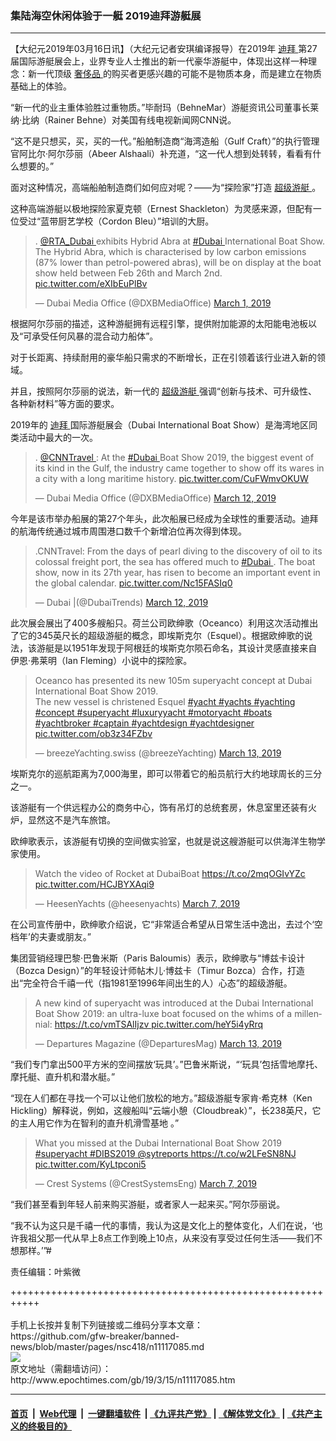 ### 集陆海空休闲体验于一艇 2019迪拜游艇展
------------------------

<p>
 【大纪元2019年03月16日讯】（大纪元记者安琪编译报导）在2019年
 <a href="http://www.epochtimes.com/gb/tag/%E8%BF%AA%E6%8B%9C.html">
  迪拜
 </a>
 第27届国际游艇展会上，业界专业人士推出的新一代豪华游艇中，体现出这样一种理念：新一代顶级
 <a href="http://www.epochtimes.com/gb/tag/%E5%A5%A2%E4%BE%88%E5%93%81.html">
  奢侈品
 </a>
 的购买者更感兴趣的可能不是物质本身，而是建立在物质基础上的体验。
</p>
<p>
 “新一代的业主重体验胜过重物质。”毕耐玛（BehneMar）游艇资讯公司董事长莱纳‧比纳（Rainer Behne）对美国有线电视新闻网CNN说。
</p>
<p>
 “这不是只想买，买，买的一代。”船舶制造商“海湾造船（Gulf Craft）”的执行管理官阿比尔‧阿尔莎丽（Abeer Alshaali）补充道，“这一代人想到处转转，看看有什么想要的。”
</p>
<p>
 面对这种情况，高端船舶制造商们如何应对呢？——为“探险家”打造
 <a href="http://www.epochtimes.com/gb/tag/%E8%B6%85%E7%BA%A7%E6%B8%B8%E8%89%87.html">
  超级游艇
 </a>
 。
</p>
<p>
 这种高端游艇以极地探险家夏克顿（Ernest Shackleton）为灵感来源，但配有一位受过“蓝带厨艺学校（Cordon Bleu）”培训的大厨。
</p>
<p>
</p>
<blockquote class="twitter-tweet" data-lang="en">
 <p dir="ltr" lang="en">
  .
  <a href="https://twitter.com/RTA_Dubai?ref_src=twsrc%5Etfw">
   @RTA_Dubai
  </a>
  exhibits Hybrid Abra at
  <a href="https://twitter.com/hashtag/Dubai?src=hash&amp;ref_src=twsrc%5Etfw">
   #Dubai
  </a>
  International Boat Show. The Hybrid Abra, which is characterised by low carbon emissions (87% lower than petrol-powered abras), will be on display at the boat show held between Feb 26th and March 2nd.
  <a href="https://t.co/eXIbEuPlBv">
   pic.twitter.com/eXIbEuPlBv
  </a>
 </p>
 <p>
  — Dubai Media Office (@DXBMediaOffice)
  <a href="https://twitter.com/DXBMediaOffice/status/1101420844725821447?ref_src=twsrc%5Etfw">
   March 1, 2019
  </a>
 </p>
</blockquote>
<p>
 <p>
 </p>
 <p>
  根据阿尔莎丽的描述，这种游艇拥有远程引擎，提供附加能源的太阳能电池板以及“可承受任何风暴的混合动力船体”。
 </p>
 <p>
  对于长距离、持续耐用的豪华船只需求的不断增长，正在引领着该行业进入新的领域。
 </p>
 <p>
  并且，按照阿尔莎丽的说法，新一代的
  <a href="http://www.epochtimes.com/gb/tag/%E8%B6%85%E7%BA%A7%E6%B8%B8%E8%89%87.html">
   超级游艇
  </a>
  强调“创新与技术、可升级性、各种新材料”等方面的要求。
 </p>
 <p>
  2019年的
  <a href="http://www.epochtimes.com/gb/tag/%E8%BF%AA%E6%8B%9C.html">
   迪拜
  </a>
  国际游艇展会（Dubai International Boat Show）是海湾地区同类活动中最大的一次。
 </p>
</p>
<p>
</p>
<blockquote class="twitter-tweet" data-lang="en">
 <p dir="ltr" lang="en">
  .
  <a href="https://twitter.com/CNNTravel?ref_src=twsrc%5Etfw">
   @CNNTravel
  </a>
  : At the
  <a href="https://twitter.com/hashtag/Dubai?src=hash&amp;ref_src=twsrc%5Etfw">
   #Dubai
  </a>
  Boat Show 2019, the biggest event of its kind in the Gulf, the industry came together to show off its wares in a city with a long maritime history.
  <a href="https://t.co/CuFWmvOKUW">
   pic.twitter.com/CuFWmvOKUW
  </a>
 </p>
 <p>
  — Dubai Media Office (@DXBMediaOffice)
  <a href="https://twitter.com/DXBMediaOffice/status/1105345425794428930?ref_src=twsrc%5Etfw">
   March 12, 2019
  </a>
 </p>
</blockquote>
<p>
 <p>
  今年是该市举办船展的第27个年头，此次船展已经成为全球性的重要活动。迪拜的航海传统通过城市周围港口数千个新增泊位再次得到体现。
 </p>
</p>
<p>
</p>
<blockquote class="twitter-tweet" data-lang="en">
 <p dir="ltr" lang="en">
  .CNNTravel: From the days of pearl diving to the discovery of oil to its colossal freight port, the sea has offered much to
  <a href="https://twitter.com/hashtag/Dubai?src=hash&amp;ref_src=twsrc%5Etfw">
   #Dubai
  </a>
  . The boat show, now in its 27th year, has risen to become an important event in the global calendar.
  <a href="https://t.co/Nc15FASIq0">
   pic.twitter.com/Nc15FASIq0
  </a>
 </p>
 <p>
  — Dubai |(@DubaiTrends)
  <a href="https://twitter.com/DubaiTrends/status/1105346549406752768?ref_src=twsrc%5Etfw">
   March 12, 2019
  </a>
 </p>
</blockquote>
<p>
 <p>
  此次展会展出了400多艘船只。荷兰公司欧绅歌（Oceanco）利用这次活动推出了它的345英尺长的超级游艇的概念，即埃斯克尔（Esquel）。根据欧绅歌的说法，该游艇是以1951年发现于阿根廷的埃斯克尔陨石命名，其设计灵感直接来自伊恩‧弗莱明（Ian Fleming）小说中的探险家。
 </p>
</p>
<p>
</p>
<blockquote class="twitter-tweet" data-lang="en">
 <p dir="ltr" lang="en">
  Oceanco has presented its new 105m superyacht concept at Dubai International Boat Show 2019.
  <br/>
  The new vessel is christened Esquel
  <a href="https://twitter.com/hashtag/yacht?src=hash&amp;ref_src=twsrc%5Etfw">
   #yacht
  </a>
  <a href="https://twitter.com/hashtag/yachts?src=hash&amp;ref_src=twsrc%5Etfw">
   #yachts
  </a>
  <a href="https://twitter.com/hashtag/yachting?src=hash&amp;ref_src=twsrc%5Etfw">
   #yachting
  </a>
  <a href="https://twitter.com/hashtag/concept?src=hash&amp;ref_src=twsrc%5Etfw">
   #concept
  </a>
  <a href="https://twitter.com/hashtag/superyacht?src=hash&amp;ref_src=twsrc%5Etfw">
   #superyacht
  </a>
  <a href="https://twitter.com/hashtag/luxuryyacht?src=hash&amp;ref_src=twsrc%5Etfw">
   #luxuryyacht
  </a>
  <a href="https://twitter.com/hashtag/motoryacht?src=hash&amp;ref_src=twsrc%5Etfw">
   #motoryacht
  </a>
  <a href="https://twitter.com/hashtag/boats?src=hash&amp;ref_src=twsrc%5Etfw">
   #boats
  </a>
  <a href="https://twitter.com/hashtag/yachtbroker?src=hash&amp;ref_src=twsrc%5Etfw">
   #yachtbroker
  </a>
  <a href="https://twitter.com/hashtag/captain?src=hash&amp;ref_src=twsrc%5Etfw">
   #captain
  </a>
  <a href="https://twitter.com/hashtag/yachtdesign?src=hash&amp;ref_src=twsrc%5Etfw">
   #yachtdesign
  </a>
  <a href="https://twitter.com/hashtag/yachtdesigner?src=hash&amp;ref_src=twsrc%5Etfw">
   #yachtdesigner
  </a>
  <a href="https://t.co/ob3z34FZbv">
   pic.twitter.com/ob3z34FZbv
  </a>
 </p>
 <p>
  — breezeYachting.swiss (@breezeYachting)
  <a href="https://twitter.com/breezeYachting/status/1105818512818389009?ref_src=twsrc%5Etfw">
   March 13, 2019
  </a>
 </p>
</blockquote>
<p>
 <p>
  埃斯克尔的巡航距离为7,000海里，即可以带着它的船员航行大约地球周长的三分之一。
 </p>
 <p>
  该游艇有一个供远程办公的商务中心，饰有吊灯的总统套房，休息室里还装有火炉，显然这不是汽车旅馆。
 </p>
 <p>
  欧绅歌表示，该游艇有切换的空间做实验室，也就是说这艘游艇可以供海洋生物学家使用。
 </p>
</p>
<p>
</p>
<blockquote class="twitter-tweet" data-lang="en">
 <p dir="ltr" lang="en">
  Watch the video of Rocket at DubaiBoat
  <a href="https://t.co/2mqOGIvYZc">
   https://t.co/2mqOGIvYZc
  </a>
  <a href="https://t.co/HCJBYXAqi9">
   pic.twitter.com/HCJBYXAqi9
  </a>
 </p>
 <p>
  — HeesenYachts (@heesenyachts)
  <a href="https://twitter.com/heesenyachts/status/1103651125507575808?ref_src=twsrc%5Etfw">
   March 7, 2019
  </a>
 </p>
</blockquote>
<p>
 <p>
 </p>
 <p>
  在公司宣传册中，欧绅歌介绍说，它“非常适合希望从日常生活中逸出，去过个‘空档年’的夫妻或朋友。”
 </p>
 <p>
  集团营销经理巴黎‧巴鲁米斯（Paris Baloumis）表示，欧绅歌与“博兹卡设计（Bozca Design）”的年轻设计师帖木儿‧博兹卡（Timur Bozca）合作，打造出“完全符合千禧一代（指1981至1996年间出生的人）心态”的超级游艇。
 </p>
</p>
<blockquote class="twitter-tweet" data-lang="en">
 <p dir="ltr" lang="en">
  A new kind of superyacht was introduced at the Dubai International Boat Show 2019: an ultra-luxe boat focused on the whims of a millennial:
  <a href="https://t.co/vmTSAlIjzv">
   https://t.co/vmTSAlIjzv
  </a>
  <a href="https://t.co/heY5i4yRrq">
   pic.twitter.com/heY5i4yRrq
  </a>
 </p>
 <p>
  — Departures Magazine (@DeparturesMag)
  <a href="https://twitter.com/DeparturesMag/status/1105817805260242944?ref_src=twsrc%5Etfw">
   March 13, 2019
  </a>
 </p>
</blockquote>
<p>
 <p>
  “我们专门拿出500平方米的空间摆放‘玩具’。”巴鲁米斯说，“‘玩具’包括雪地摩托、摩托艇、直升机和潜水艇。”
 </p>
 <p>
  “现在人们都在寻找一个可以让他们放松的地方。”超级游艇专家肯‧希克林（Ken Hickling）解释说，例如，这艘船叫“云端小憩（Cloudbreak）”，长238英尺，它的主人用它作为在智利的直升机滑雪基地 。”
 </p>
</p>
<p>
</p>
<blockquote class="twitter-tweet" data-lang="en">
 <p dir="ltr" lang="en">
  What you missed at the Dubai International Boat Show 2019
  <a href="https://twitter.com/hashtag/superyacht?src=hash&amp;ref_src=twsrc%5Etfw">
   #superyacht
  </a>
  <a href="https://twitter.com/hashtag/DIBS2019?src=hash&amp;ref_src=twsrc%5Etfw">
   #DIBS2019
  </a>
  <a href="https://twitter.com/sytreports?ref_src=twsrc%5Etfw">
   @sytreports
  </a>
  <a href="https://t.co/w2LFeSN8NJ">
   https://t.co/w2LFeSN8NJ
  </a>
  <a href="https://t.co/KyLtpconi5">
   pic.twitter.com/KyLtpconi5
  </a>
 </p>
 <p>
  — Crest Systems (@CrestSystemsEng)
  <a href="https://twitter.com/CrestSystemsEng/status/1103595145688203264?ref_src=twsrc%5Etfw">
   March 7, 2019
  </a>
 </p>
</blockquote>
<p>
 <p>
  “我们甚至看到年轻人前来购买游艇，或者家人一起来买。”阿尔莎丽说。
 </p>
 <p>
  “我不认为这只是千禧一代的事情，我认为这是文化上的整体变化，人们在说，‘也许我祖父那一代从早上8点工作到晚上10点，从来没有享受过任何生活——我们不想那样。’”#
 </p>
 <p>
  责任编辑：叶紫微
 </p>
</p>
+++++++++++++++++++++++++++++++++++++++++++++++++++++++++++<br/><br/>
手机上长按并复制下列链接或二维码分享本文章：<br/>
https://github.com/gfw-breaker/banned-news/blob/master/pages/nsc418/n11117085.md <br/>
<a href='https://github.com/gfw-breaker/banned-news/blob/master/pages/nsc418/n11117085.md'><img src='https://github.com/gfw-breaker/banned-news/blob/master/pages/nsc418/n11117085.md.png'/></a> <br/>
原文地址（需翻墙访问）：http://www.epochtimes.com/gb/19/3/15/n11117085.htm


------------------------
#### [首页](https://github.com/gfw-breaker/banned-news/blob/master/README.md) &nbsp;|&nbsp; [Web代理](https://github.com/labour-camp/helloworld) &nbsp;|&nbsp; [一键翻墙软件](https://github.com/gfw-breaker/nogfw/blob/master/README.md) &nbsp;| [《九评共产党》](https://github.com/gfw-breaker/9ping.md/blob/master/README.md#九评之一评共产党是什么) | [《解体党文化》](https://github.com/gfw-breaker/jtdwh.md/blob/master/README.md) | [《共产主义的终极目的》](https://github.com/gfw-breaker/gczydzjmd.md/blob/master/README.md)

